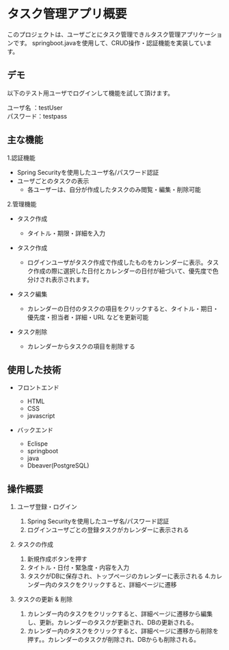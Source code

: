 # タスク管理アプリ概要

このプロジェクトは、ユーザごとにタスク管理できルタスク管理アプリケーションです。
springboot.javaを使用して、CRUD操作・認証機能を実装しています。

## デモ

 以下のテスト用ユーザでログインして機能を試して頂けます。
 
 ユーザ名  ：testUser<br>
 パスワード：testpass

## 主な機能

1.認証機能

- Spring Securityを使用したユーザ名/パスワード認証
- ユーザごとのタスクの表示<br>
    - 各ユーザーは、自分が作成したタスクのみ閲覧・編集・削除可能
  
2.管理機能

- タスク作成
    - タイトル・期限・詳細を入力
- タスク作成
    - ログインユーザがタスク作成で作成したものをカレンダーに表示。タスク作成の際に選択した日付とカレンダーの日付が紐づいて、優先度で色分けされ表示されます。
    
- タスク編集
    - カレンダーの日付のタスクの項目をクリックすると、タイトル・期日・優先度・担当者・詳細・URL などを更新可能
- タスク削除
    - カレンダーからタスクの項目を削除する
    
## 使用した技術

- フロントエンド
    - HTML<br>
    - CSS<br>
    - javascript<br>
      

- バックエンド
    - Eclispe<br>
    - springboot<br>
    - java<br>
    - Dbeaver(PostgreSQL)<br> 
      
## 操作概要

1. ユーザ登録・ログイン
     1. Spring Securityを使用したユーザ名/パスワード認証
     2. ログインユーザごとの登録タスクがカレンダーに表示される
    
    
2. タスクの作成
        
     1. 新規作成ボタンを押す
     2. タイトル・日付・緊急度・内容を入力
     3. タスクがDBに保存され、トップページのカレンダーに表示される
     4.カレンダー内のタスクをクリックすると、詳細ページに遷移
      
      
3. タスクの更新 & 削除
     1. カレンダー内のタスクをクリックすると、詳細ページに遷移から編集し、更新。カレンダーのタスクが更新され、DBの更新される。
     2. カレンダー内のタスクをクリックすると、詳細ページに遷移から削除を押す。。カレンダーのタスクが削除され、DBからも削除される。
     

      
      
      
    

